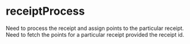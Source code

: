 # receiptProcess
Need to process the receipt and assign points to the particular receipt. Need to fetch the points for a particular receipt provided the receipt id.
